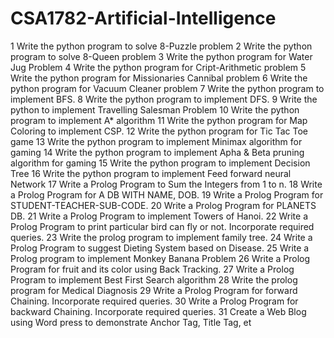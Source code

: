 # CSA1782-Artificial-Intelligence
1 Write the python program to solve 8-Puzzle problem
2 Write the python program to solve 8-Queen problem
3 Write the python program for Water Jug Problem
4 Write the python program for Cript-Arithmetic problem
5 Write the python program for Missionaries Cannibal problem
6 Write the python program for Vacuum Cleaner problem
7 Write the python program to implement BFS.
8 Write the python program to implement DFS.
9 Write the python to implement Travelling Salesman Problem
10 Write the python program to implement A* algorithm
11 Write the python program for Map Coloring to implement CSP.
12 Write the python program for Tic Tac Toe game
13 Write the python program to implement Minimax algorithm for gaming
14 Write the python program to implement Apha & Beta pruning algorithm for gaming
15 Write the python program to implement Decision Tree
16 Write the python program to implement Feed forward neural Network
17 Write a Prolog Program to Sum the Integers from 1 to n.
18 Write a Prolog Program for A DB WITH NAME, DOB.
19 Write a Prolog Program for STUDENT-TEACHER-SUB-CODE.
20 Write a Prolog Program for PLANETS DB.
21 Write a Prolog Program to implement Towers of Hanoi.
22 Write a Prolog Program to print particular bird can fly or not. Incorporate required queries.
23 Write the prolog program to implement family tree.
24 Write a Prolog Program to suggest Dieting System based on Disease.
25 Write a Prolog program to implement Monkey Banana Problem
26 Write a Prolog Program for fruit and its color using Back Tracking.
27 Write a Prolog Program to implement Best First Search algorithm
28 Write the prolog program for Medical Diagnosis
29 Write a Prolog Program for forward Chaining. Incorporate required queries.
30 Write a Prolog Program for backward Chaining. Incorporate required queries.
31 Create a Web Blog using Word press to demonstrate Anchor Tag, Title Tag, et
